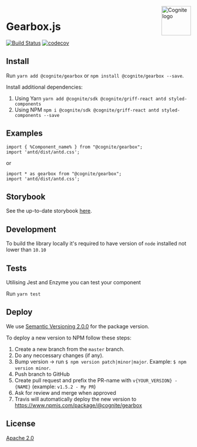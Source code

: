 <a href="https://cognite.com/">
    <img src="./cognite_logo.png" alt="Cognite logo" title="Cognite" align="right" height="80" />
</a>

Gearbox.js
==========================
[![Build Status](https://travis-ci.org/cognitedata/gearbox.js.svg?branch=master)](https://travis-ci.org/cognitedata/gearbox.js)
[![codecov](https://codecov.io/gh/cognitedata/gearbox.js/branch/master/graph/badge.svg)](https://codecov.io/gh/cognitedata/gearbox.js)

## Install

Run `yarn add @cognite/gearbox` or `npm install @cognite/gearbox --save`.

Install additional dependencies:
1.  Using Yarn `yarn add @cognite/sdk @cognite/griff-react antd styled-components`
2.  Using NPM `npm i @cognite/sdk @cognite/griff-react antd styled-components --save`

## Examples
```
import { %Component_name% } from "@cognite/gearbox";
import 'antd/dist/antd.css';
```
or
```
import * as gearbox from "@cognite/gearbox";
import 'antd/dist/antd.css';
```

## Storybook

See the up-to-date storybook [here](https://cognitedata.github.io/gearbox.js).

## Development

To build the library locally it's required to have version of `node` installed not lower than `10.10`

## Tests

Utilising Jest and Enzyme you can test your component

Run `yarn test`

## Deploy

We use [Semantic Versioning 2.0.0](https://semver.org/) for the package version.

To deploy a new version to NPM follow these steps:
1. Create a new branch from the `master` branch.
2. Do any neccessary changes (if any).
3. Bump version -> run `$ npm version patch|minor|major`. Example: `$ npm version minor`.
4. Push branch to GitHub
5. Create pull request and prefix the PR-name with `v{YOUR_VERSION} - {NAME}` (example: `v1.5.2 - My PR`)
6. Ask for review and merge when approved
7. Travis will automatically deploy the new version to https://www.npmjs.com/package/@cognite/gearbox

## License

[Apache 2.0](https://www.apache.org/licenses/LICENSE-2.0)
